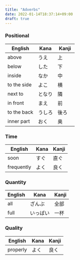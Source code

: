 ```yaml
---
title: "Adverbs"
date: 2022-01-14T18:37:14+09:00
draft: true
---
```

### Positional
| English     | Kana   | Kanji |
|-------------|--------|-------|
| above       | うえ   | 上    |
| below       | した   | 下    |
| inside      | なか   | 中    |
| to the side | よこ   | 横    |
| next to     | となり | 隣    |
| in front    | まえ   | 前　　|
| to the back | うしろ | 後ろ  |
| inner part  | おく   | 奥    |

### Time
| English    | Kana | Kanji |
|------------|------|-------|
| soon       | すぐ | 直ぐ  |
| frequently | よく | 良く  |

### Quantity
| English | Kana     | Kanji |
|---------|----------|-------|
| all     | ざんぶ   | 全部  |
| full    | いっぱい | 一杯  |

### Quality
| English  | Kana | Kanji |
|----------|------|-------|
| properly | よく | 良く  |
